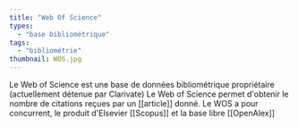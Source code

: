 ```yaml
---
title: "Web Of Science"
types:
  - "base bibliométrique"
tags:
  - "bibliométrie"
thumbnail: WOS.jpg
---
```

Le Web of Science est une base de données bibliométrique propriétaire (actuellement détenue par Clarivate)
Le Web of Science permet d'obtenir le nombre de citations reçues par un [[article]] donné. 
Le WOS a pour concurrent, le produit d'Elsevier [[Scopus]] et la base libre [[OpenAlex]]